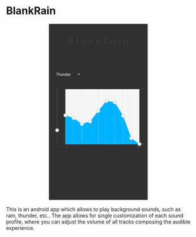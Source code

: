 # BlankRain

<p align="center">
  <img src="/screenshotreadme.png"  width="270" height="480">
</p>

This is an android app which allows to play background sounds, such as rain, thunder, etc.. The app allows for single customization of each sound profile, where you can adjust the volume of all tracks composing the audible experience.
